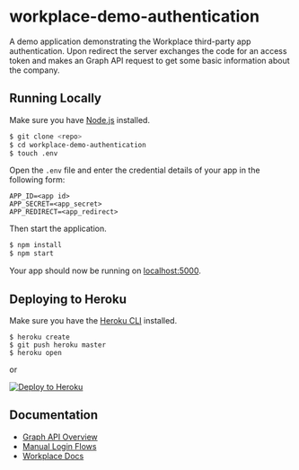 # workplace-demo-authentication

A demo application demonstrating the Workplace third-party app authentication.
Upon redirect the server exchanges the code for an access token and makes
an Graph API request to get some basic information about the company.

## Running Locally

Make sure you have [Node.js](http://nodejs.org/) installed.

```sh
$ git clone <repo>
$ cd workplace-demo-authentication
$ touch .env
```

Open the `.env` file and enter the credential details of your app in the following
form:

```
APP_ID=<app id>
APP_SECRET=<app_secret>
APP_REDIRECT=<app_redirect>
```

Then start the application.

```sh
$ npm install
$ npm start
```

Your app should now be running on [localhost:5000](http://localhost:5000/).

## Deploying to Heroku

Make sure you have the [Heroku CLI](https://cli.heroku.com/) installed.

```
$ heroku create
$ git push heroku master
$ heroku open
```
or

[![Deploy to Heroku](https://www.herokucdn.com/deploy/button.png)](https://heroku.com/deploy)

## Documentation

- [Graph API Overview](https://developers.facebook.com/docs/graph-api/overview)
- [Manual Login Flows](https://developers.facebook.com/docs/facebook-login/manually-build-a-login-flow)
- [Workplace Docs](https://developers.facebook.com/docs/workplace)
